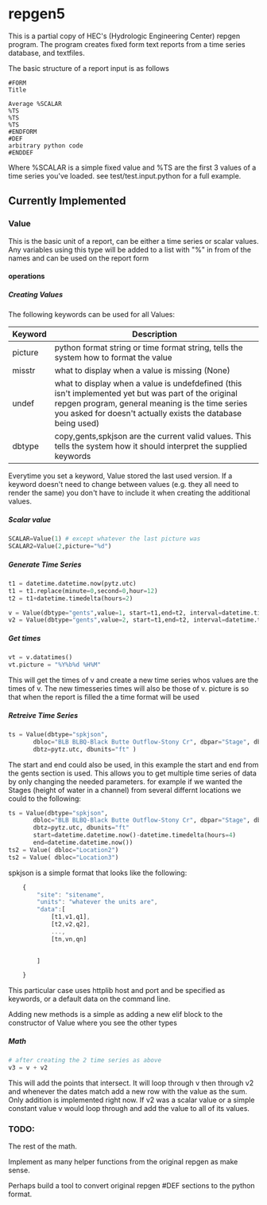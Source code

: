 # repgen5

This is a partial copy of HEC's (Hydrologic Engineering Center) repgen program.
The program creates fixed form text reports from a time series database, and textfiles.

The basic structure of a report input is as follows

```
#FORM
Title

Average %SCALAR
%TS
%TS
%TS
#ENDFORM
#DEF
arbitrary python code
#ENDDEF

```

Where %SCALAR is a simple fixed value and %TS are the first 3 values of a time series you've loaded.
see test/test.input.python for a full example.


## Currently Implemented

### Value 
This is the basic unit of a report, can be either a time series or scalar values. Any variables using this type
will be added to a list with "%" in from of the names and can be used on the report form


#### operations

##### Creating Values

The following keywords can be used for all Values:

Keyword | Description |
------- | ----------- |
picture | python format string or time format string, tells the system how to format the value |
misstr  | what to display when a value is missing (None) |
undef   | what to display when a value is undefdefined (this isn't implemented yet but was part of the original repgen program, general meaning is the time series you asked for doesn't actually exists the database being used) |
dbtype  | copy,gents,spkjson are the current valid values. This tells the system how it should interpret the supplied keywords |

Everytime you set a keyword, Value stored the last used version. If a keyword doesn't need to change between values (e.g. they all need to render the same) you don't have to include it when creating the additional values.


##### Scalar value

```python
SCALAR=Value(1) # except whatever the last picture was
SCALAR2=Value(2,picture="%d")
```


##### Generate Time Series 

```python
t1 = datetime.datetime.now(pytz.utc)
t1 = t1.replace(minute=0,second=0,hour=12)
t2 = t1+datetime.timedelta(hours=2)

v = Value(dbtype="gents",value=1, start=t1,end=t2, interval=datetime.timedelta(minutes=15), picture="%0.02f")
v2 = Value(dbtype="gents",value=2, start=t1,end=t2, interval=datetime.timedelta(minutes=15), picture="%0.02f")

```

##### Get times

```python
vt = v.datatimes()
vt.picture = "%Y%b%d %H%M"
```

This will get the times of v and create a new time series whos values are the times of v. The new timesseries times will also be those of v.
picture is so that when the report is filled the a time format will be used


##### Retreive Time Series

```python
ts = Value(dbtype="spkjson", 
	   dbloc="BLB BLBQ-Black Butte Outflow-Stony Cr", dbpar="Stage", dbptyp="Inst", dbint="15Minutes", dbdur="0", dbver="Combined-val",
	   dbtz=pytz.utc, dbunits="ft" )
```

The start and end could also be used, in this example the start and end from the gents section is used.
This allows you to get multiple time series of data by only changing the needed parameters.
for example if we wanted the Stages (height of water in a channel) from several differnt locations we could to the following:
```python
ts = Value(dbtype="spkjson", 
	   dbloc="BLB BLBQ-Black Butte Outflow-Stony Cr", dbpar="Stage", dbptyp="Inst", dbint="15Minutes", dbdur="0", dbver="Combined-val",
	   dbtz=pytz.utc, dbunits="ft"
	   start=datetime.datetime.now()-datetime.timedelta(hours=4)
	   end=datetime.datetime.now())
ts2 = Value( dbloc="Location2")
ts2 = Value( dbloc="Location3")
```

spkjson is a simple format that looks like the following:

```javascript
	{
		"site": "sitename",
		"units": "whatever the units are",
		"data":[
			[t1,v1,q1],
			[t2,v2,q2],
			...,
			[tn,vn,qn]
		

		]

	}

```

This particular case uses httplib host and port and be specified as keywords, or a default data on the command line.

Adding new methods is a simple as adding a new elif block to the constructor of Value where you see the other types

##### Math

```python
# after creating the 2 time series as above
v3 = v + v2

```

This will add the points that intersect. It will loop through v then through v2 and whenever the dates match add a new row with the value as the sum.
Only addition is implemented right now. 
If v2 was a scalar value or a simple constant value v would loop through and add the value to all of its values.


### TODO:

The rest of the math.

Implement as many helper functions from the original repgen as make sense.

Perhaps build a tool to convert original repgen #DEF sections to the python format.


